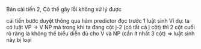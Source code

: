 Bản cải tiến 2,
Có thể gây lỗi không xử lý được

cái tiến bước duyệt thông qua hàm predictor 
đọc trước 1 luật sinh
Ví dụ: ta có luật VP -> V NP mà trong khi ta đang cột j-2 (có tất cả j cột)
thì 2 cột cuối rõ ràng là không thể biểu diễn đủ cho V và NP (cần ít nhất 3 cột) => luật sinh này bị loại
